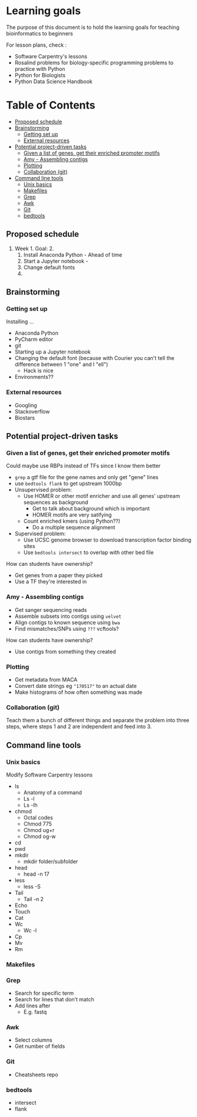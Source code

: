 # Learning goals

The purpose of this document is to hold the learning goals for teaching
bioinformatics to beginners

For lesson plans, check :

- Software Carpentry's lessons
- Rosalind problems for biology-specific programming problems to practice with Python
- Python for Biologists
- Python Data Science Handbook

[TOC]: #

# Table of Contents
- [Proposed schedule](#proposed-schedule)
- [Brainstorming](#brainstorming)
    - [Getting set up](#getting-set-up)
    - [External resources](#external-resources)
- [Potential project-driven tasks](#potential-project-driven-tasks)
    - [Given a list of genes, get their enriched promoter motifs](#given-a-list-of-genes-get-their-enriched-promoter-motifs)
    - [Amy - Assembling contigs](#amy---assembling-contigs)
    - [Plotting](#plotting)
    - [Collaboration (git)](#collaboration-git)
- [Command line tools](#command-line-tools)
    - [Unix basics](#unix-basics)
    - [Makefiles](#makefiles)
    - [Grep](#grep)
    - [Awk](#awk)
    - [Git](#git)
    - [bedtools](#bedtools)


## Proposed schedule

1. Week 1. Goal:
    2.
   1. Install Anaconda Python - Ahead of time
   2. Start a Jupyter notebook -
   3. Change default fonts
   4.

## Brainstorming

### Getting set up

Installing ...

- Anaconda Python
- PyCharm editor
- git
- Starting up a Jupyter notebook
- Changing the default font (because with Courier you can't tell the difference
  between 1 "one" and l "ell")
    - Hack is nice
- Environments??

### External resources

- Googling
- Stackoverflow
- Biostars

## Potential project-driven tasks


### Given a list of genes, get their enriched promoter motifs

Could maybe use RBPs instead of TFs since I know them better

- `grep` a gtf file for the gene names and only get "gene" lines
- use `bedtools flank` to get upstream 1000bp
- Unsupervised problem:
  - Use HOMER or other motif enricher and use all genes' upstream sequences as background
    - Get to talk about background which is important
    - HOMER motifs are very satifying
  - Count enriched kmers (using Python??)
    - Do a multiple sequence alignment
- Supervised problem:
    - Use UCSC genome browser to download transcription
  factor binding sites
    - Use `bedtools intersect` to overlap with other bed file


How can students have ownership?

- Get genes from a paper they picked
- Use a TF they're interested in

### Amy - Assembling contigs

- Get sanger sequencing reads
- Assemble subsets into contigs using `velvet`
- Align contigs to known sequence using `bwa`
- Find mismatches/SNPs using `???` vcftools?

How can students have ownership?

- Use contigs from something they created

### Plotting

- Get metadata from MACA
- Convert date strings eg `"170517"` to an actual date
- Make histograms of how often something was made


### Collaboration (git)

Teach them a bunch of different things and separate the problem into three
steps, where steps 1 and 2 are independent and feed into 3.

## Command line tools


### Unix basics
Modify Software Carpentry lessons

- ls
    - Anatomy of a command
    - Ls -l
    - Ls -lh
- chmod
    - Octal codes
    - Chmod 775
    - Chmod ug+r
    - Chmod og-w
- cd
- pwd
- mkdir
    - mkdir folder/subfolder
- head
    - head -n 17
- less
    - less -S
- Tail
    - Tail -n 2
- Echo
- Touch
- Cat
- Wc
    - Wc -l
- Cp
- Mv
- Rm

### Makefiles


### Grep
- Search for specific term
- Search for lines that don’t match
- Add lines after
    - E.g. fastq

### Awk
- Select columns
- Get number of fields

### Git

- Cheatsheets repo

### bedtools

- intersect
- flank

